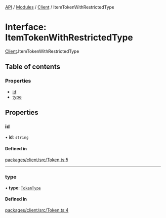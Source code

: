 [API](../API.md) / [Modules](../modules.md) / [Client](../modules/Client.md) / ItemTokenWithRestrictedType

# Interface: ItemTokenWithRestrictedType

[Client](../modules/Client.md).ItemTokenWithRestrictedType

## Table of contents

### Properties

- [id](Client.ItemTokenWithRestrictedType.md#id)
- [type](Client.ItemTokenWithRestrictedType.md#type)

## Properties

### id

• **id**: `string`

#### Defined in

[packages/client/src/Token.ts:5](https://github.com/logion-network/logion-api/blob/main/packages/client/src/Token.ts#L5)

___

### type

• **type**: [`TokenType`](../modules/Client.md#tokentype)

#### Defined in

[packages/client/src/Token.ts:4](https://github.com/logion-network/logion-api/blob/main/packages/client/src/Token.ts#L4)

